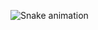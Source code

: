 ![Snake animation](https://github.com/ahratul/ahratul/blob/output/github-contribution-grid-snake.svg)
